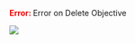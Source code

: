 

<span style="color:red"><b> Error: </b></span> Error on   Delete Objective
      

![](https://storage.googleapis.com/fluxble-reporting/screenShot7882v1xiBct829bT.png?authuser=1)